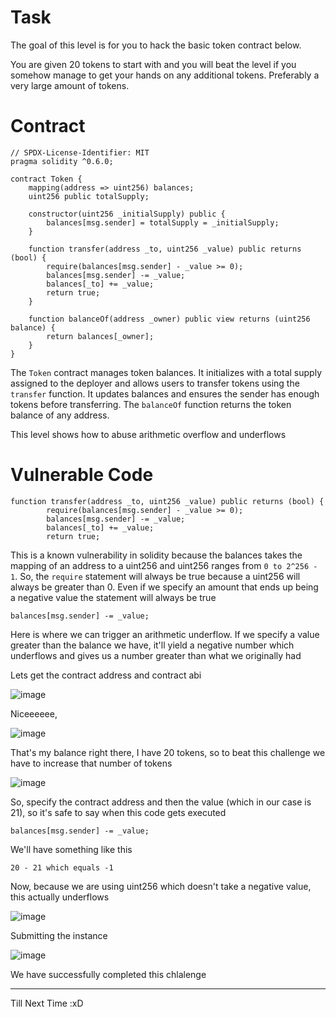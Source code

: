 # Task
The goal of this level is for you to hack the basic token contract below.
 
You are given 20 tokens to start with and you will beat the level if you somehow manage to get your hands on any additional tokens. Preferably a very large amount of tokens.
 
# Contract
     
```sol 
// SPDX-License-Identifier: MIT
pragma solidity ^0.6.0;

contract Token { 
    mapping(address => uint256) balances;
    uint256 public totalSupply;

    constructor(uint256 _initialSupply) public {
        balances[msg.sender] = totalSupply = _initialSupply;
    }

    function transfer(address _to, uint256 _value) public returns (bool) {
        require(balances[msg.sender] - _value >= 0);
        balances[msg.sender] -= _value;
        balances[_to] += _value;
        return true;
    }

    function balanceOf(address _owner) public view returns (uint256 balance) {
        return balances[_owner];
    }
}
```
The `Token` contract manages token balances. It initializes with a total supply assigned to the deployer and allows users to transfer tokens using the `transfer` function. It updates balances and ensures the sender has enough tokens before transferring. The `balanceOf` function returns the token balance of any address.

This level shows how to abuse arithmetic overflow and underflows

# Vulnerable Code

```sol
function transfer(address _to, uint256 _value) public returns (bool) {
        require(balances[msg.sender] - _value >= 0);
        balances[msg.sender] -= _value;
        balances[_to] += _value;
        return true;
```
This is a known vulnerability in solidity because the balances takes the mapping of an address to a uint256 and uint256 ranges from `0 to 2^256 - 1`. So, the `require` statement will always be true because a uint256 will always be greater than 0. Even if we specify an amount that ends up being a negative value the statement will always be true

```sol
balances[msg.sender] -= _value;
```
Here is where we can trigger an arithmetic underflow. If we specify a value greater than the balance we have, it'll yield a negative number which underflows and gives us a number greater than what we originally had

Lets get the contract address and contract abi

![image](https://github.com/user-attachments/assets/fd9053eb-7222-4a48-be00-18676a6242be)

Niceeeeee,

![image](https://github.com/user-attachments/assets/59ab2372-2ccf-44d6-b36b-4dabf6dbf700)

That's my balance right there, I have 20 tokens, so to beat this challenge we have to increase that number of tokens

![image](https://github.com/user-attachments/assets/11d77409-d698-4c81-84bb-171d79490ec3)

So, specify the contract address and then the value (which in our case is 21), so it's safe to say when this code gets executed

```sol
balances[msg.sender] -= _value;
```

We'll have something like this

```sol
20 - 21 which equals -1
```

Now, because we are using uint256 which doesn't take a negative value, this actually underflows

![image](https://github.com/user-attachments/assets/05a2d852-26e8-4c56-9f03-a980956b3e54)

Submitting the instance

![image](https://github.com/user-attachments/assets/3d35c15a-2c36-44b5-8216-80a57f8efd3f)

We have successfully completed this chlalenge

--------------------------------------

Till Next Time :xD






















